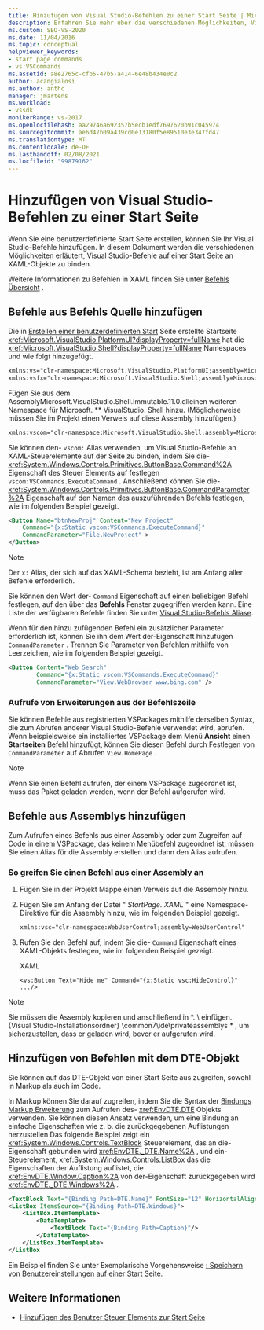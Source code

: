 ```yaml
---
title: Hinzufügen von Visual Studio-Befehlen zu einer Start Seite | Microsoft-Dokumentation
description: Erfahren Sie mehr über die verschiedenen Möglichkeiten, Visual Studio-Befehle auf einer benutzerdefinierten Start Seite in Visual Studio an XAML-Objekte zu binden.
ms.custom: SEO-VS-2020
ms.date: 11/04/2016
ms.topic: conceptual
helpviewer_keywords:
- start page commands
- vs:VSCommands
ms.assetid: a8e2765c-cfb5-47b5-a414-6e48b434e0c2
author: acangialosi
ms.author: anthc
manager: jmartens
ms.workload:
- vssdk
monikerRange: vs-2017
ms.openlocfilehash: aa29746a692357b5ecb1edf7697620b91c045974
ms.sourcegitcommit: ae6d47b09a439cd0e13180f5e89510e3e347fd47
ms.translationtype: MT
ms.contentlocale: de-DE
ms.lasthandoff: 02/08/2021
ms.locfileid: "99879162"
---
```

# <a name="add-visual-studio-commands-to-a-start-page"></a>Hinzufügen von Visual Studio-Befehlen zu einer Start Seite

Wenn Sie eine benutzerdefinierte Start Seite erstellen, können Sie Ihr Visual Studio-Befehle hinzufügen. In diesem Dokument werden die verschiedenen Möglichkeiten erläutert, Visual Studio-Befehle auf einer Start Seite an XAML-Objekte zu binden.

Weitere Informationen zu Befehlen in XAML finden Sie unter [Befehls Übersicht](/dotnet/framework/wpf/advanced/commanding-overview) .

## <a name="add-commands-from-the-command-well"></a>Befehle aus Befehls Quelle hinzufügen

Die in [Erstellen einer benutzerdefinierten Start](../extensibility/creating-a-custom-start-page.md) Seite erstellte Startseite <xref:Microsoft.VisualStudio.PlatformUI?displayProperty=fullName> hat die <xref:Microsoft.VisualStudio.Shell?displayProperty=fullName> Namespaces und wie folgt hinzugefügt.

```xml
xmlns:vs="clr-namespace:Microsoft.VisualStudio.PlatformUI;assembly=Microsoft.VisualStudio.Shell.14.0"
xmlns:vsfx="clr-namespace:Microsoft.VisualStudio.Shell;assembly=Microsoft.VisualStudio.Shell.14.0"
```

Fügen Sie aus dem AssemblyMicrosoft.VisualStudio.Shell.Immutable.11.0.dlleinen weiteren Namespace für Microsoft. ** VisualStudio. Shell hinzu. (Möglicherweise müssen Sie im Projekt einen Verweis auf diese Assembly hinzufügen.)

```xml
xmlns:vscom="clr-namespace:Microsoft.VisualStudio.Shell;assembly=Microsoft.VisualStudio.Shell.Immutable.11.0"
```

Sie können den- `vscom:` Alias verwenden, um Visual Studio-Befehle an XAML-Steuerelemente auf der Seite zu binden, indem Sie die- <xref:System.Windows.Controls.Primitives.ButtonBase.Command%2A> Eigenschaft des Steuer Elements auf festlegen `vscom:VSCommands.ExecuteCommand` . Anschließend können Sie die- <xref:System.Windows.Controls.Primitives.ButtonBase.CommandParameter%2A> Eigenschaft auf den Namen des auszuführenden Befehls festlegen, wie im folgenden Beispiel gezeigt.

```xml
<Button Name="btnNewProj" Content="New Project"
    Command="{x:Static vscom:VSCommands.ExecuteCommand}"
    CommandParameter="File.NewProject" >
</Button>
```

> [!NOTE]
> Der `x:` Alias, der sich auf das XAML-Schema bezieht, ist am Anfang aller Befehle erforderlich.

 Sie können den Wert der- `Command` Eigenschaft auf einen beliebigen Befehl festlegen, auf den über das **Befehls** Fenster zugegriffen werden kann. Eine Liste der verfügbaren Befehle finden Sie unter [Visual Studio-Befehls Aliase](../ide/reference/visual-studio-command-aliases.md).

 Wenn für den hinzu zufügenden Befehl ein zusätzlicher Parameter erforderlich ist, können Sie ihn dem Wert der-Eigenschaft hinzufügen `CommandParameter` . Trennen Sie Parameter von Befehlen mithilfe von Leerzeichen, wie im folgenden Beispiel gezeigt.

```xml
<Button Content="Web Search"
        Command="{x:Static vscom:VSCommands.ExecuteCommand}"
        CommandParameter="View.WebBrowser www.bing.com" />
```

### <a name="call-extensions-from-the-command-well"></a>Aufrufe von Erweiterungen aus der Befehlszeile
 Sie können Befehle aus registrierten VSPackages mithilfe derselben Syntax, die zum Abrufen anderer Visual Studio-Befehle verwendet wird, abrufen. Wenn beispielsweise ein installiertes VSPackage dem Menü **Ansicht** einen **Startseiten** Befehl hinzufügt, können Sie diesen Befehl durch Festlegen von `CommandParameter` auf Abrufen `View.HomePage` .

> [!NOTE]
> Wenn Sie einen Befehl aufrufen, der einem VSPackage zugeordnet ist, muss das Paket geladen werden, wenn der Befehl aufgerufen wird.

## <a name="add-commands-from-assemblies"></a>Befehle aus Assemblys hinzufügen
 Zum Aufrufen eines Befehls aus einer Assembly oder zum Zugreifen auf Code in einem VSPackage, das keinem Menübefehl zugeordnet ist, müssen Sie einen Alias für die Assembly erstellen und dann den Alias aufrufen.

### <a name="to-call-a-command-from-an-assembly"></a>So greifen Sie einen Befehl aus einer Assembly an

1. Fügen Sie in der Projekt Mappe einen Verweis auf die Assembly hinzu.

2. Fügen Sie am Anfang der Datei " *StartPage. XAML* " eine Namespace-Direktive für die Assembly hinzu, wie im folgenden Beispiel gezeigt.

    ```xml
    xmlns:vsc="clr-namespace:WebUserControl;assembly=WebUserControl"
    ```

3. Rufen Sie den Befehl auf, indem Sie die- `Command` Eigenschaft eines XAML-Objekts festlegen, wie im folgenden Beispiel gezeigt.

     XAML

    ```
    <vs:Button Text="Hide me" Command="{x:Static vsc:HideControl}" .../>
    ```

> [!NOTE]
> Sie müssen die Assembly kopieren und anschließend in *. \\ einfügen. {Visual Studio-Installationsordner} \common7\ide\privateassemblys \* , um sicherzustellen, dass er geladen wird, bevor er aufgerufen wird.

## <a name="add-commands-with-the-dte-object"></a>Hinzufügen von Befehlen mit dem DTE-Objekt
 Sie können auf das DTE-Objekt von einer Start Seite aus zugreifen, sowohl in Markup als auch im Code.

 In Markup können Sie darauf zugreifen, indem Sie die Syntax der [Bindungs Markup Erweiterung](/dotnet/framework/wpf/advanced/binding-markup-extension) zum Aufrufen des- <xref:EnvDTE.DTE> Objekts verwenden. Sie können diesen Ansatz verwenden, um eine Bindung an einfache Eigenschaften wie z. b. die zurückgegebenen Auflistungen herzustellen Das folgende Beispiel zeigt ein <xref:System.Windows.Controls.TextBlock> Steuerelement, das an die-Eigenschaft gebunden wird <xref:EnvDTE._DTE.Name%2A> , und ein-Steuerelement, <xref:System.Windows.Controls.ListBox> das die Eigenschaften der Auflistung auflistet, die <xref:EnvDTE.Window.Caption%2A> von der-Eigenschaft zurückgegeben wird <xref:EnvDTE._DTE.Windows%2A> .

```xml
<TextBlock Text="{Binding Path=DTE.Name}" FontSize="12" HorizontalAlignment="Center"/>
<ListBox ItemsSource="{Binding Path=DTE.Windows}">
    <ListBox.ItemTemplate>
        <DataTemplate>
            <TextBlock Text="{Binding Path=Caption}"/>
        </DataTemplate>
    </ListBox.ItemTemplate>
</ListBox
```

 Ein Beispiel finden Sie unter Exemplarische Vorgehensweise [: Speichern von Benutzereinstellungen auf einer Start Seite](../extensibility/walkthrough-saving-user-settings-on-a-start-page.md).

## <a name="see-also"></a>Weitere Informationen

- [Hinzufügen des Benutzer Steuer Elements zur Start Seite](../extensibility/adding-user-control-to-the-start-page.md)

